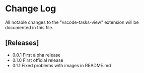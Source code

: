 # Change Log

All notable changes to the "vscode-tasks-view" extension will be documented in this file.

## [Releases]

- 0.0.1 First alpha release
- 0.1.0 First official release
- 0.1.1 Fixed problems with images in README.md
